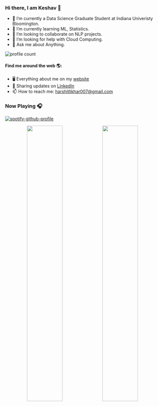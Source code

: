 <!-- [![Matrix SVG](https://raw.githubusercontent.com/rodrigograca31/rodrigograca31/master/matrix.svg)](https://www.youtube.com/watch?v=SDkAGkd4NLc) 
 -->
### Hi there, I am Keshav 👋

- 🔭 I’m currently a Data Science Graduate Student at Indiana Univeristy Bloomington.
- 🌱 I’m currently learning ML, Statistics.
- 👯 I’m looking to collaborate on NLP projects.
- 🤔 I’m looking for help with Cloud Computing.
- 💬 Ask me about Anything.

![profile count](https://komarev.com/ghpvc/?username=harshitlikhar&color=blue)&nbsp;

#### Find me around the web 🌎:
- 🖥 Everything about me on my <a href="https://harshitlikhar007.wixsite.com/klikhar">website</a> 
- 💼 Sharing updates on <a href="https://www.linkedin.com/in/keshav-likhar-233278181/">LinkedIn</a> 
- 📫 How to reach me: harshitlikhar007@gmail.com 

### Now Playing 🎧

[![spotify-github-profile](https://spotify-github-profile.vercel.app/api/view?uid=22v1xqjj6144yj4m4nxsyyuj9&cover_image=true&theme=novatorem&bar_color=53b14f&bar_color_cover=false)](https://github.com/kittinan/spotify-github-profile)

<p align="center">
  <img width="48%" src="https://github-readme-stats.vercel.app/api?username=harshitlikhar&show_icons=true&hide_border=true&theme=radical" />
  <img width="48%" src="https://github-readme-streak-stats.herokuapp.com/?user=harshitlikhar&hide_border=true&theme=radical" />
</p>


<!-- ![Keshav's GitHub stats](https://github-readme-stats.vercel.app/api?username=harshitlikhar&count_private=true&show_icons=true&theme=radical)
 -->
<!--
**harshitlikhar/harshitlikhar** is a ✨ _special_ ✨ repository because its `README.md` (this file) appears on your GitHub profile.

Here are some ideas to get you started:

- 🔭 I’m currently working on ...
- 🌱 I’m currently learning ...
- 👯 I’m looking to collaborate on ...
- 🤔 I’m looking for help with ...
- 💬 Ask me about ...
- 📫 How to reach me: ...
- 😄 Pronouns: ...
- ⚡ Fun fact: ...
-->

<!-- <table>
<tr>
<td>
<img src="https://github-readme-stats.vercel.app/api?username=harshitlikhar&include_all_commits=true&count_private=true&show_icons=true&line_height=20&theme=radical"/>
<td>
 <img align="center" src="https://github-readme-streak-stats.herokuapp.com/?user=harshitlikhar&theme=radical" />

</td>
</tr>
</table>
<img src="https://github-readme-stats.vercel.app/api/top-langs?username=harshitlikhar&show_icons=true&locale=en&layout=compact&theme=radical" />
<p align="center">
</p> -->

